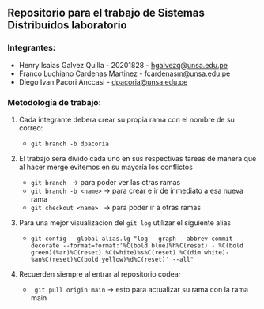 ﻿## Repositorio para el trabajo de Sistemas Distribuidos laboratorio

### Integrantes:
 - Henry Isaias Galvez Quilla - 20201828 - hgalvezq@unsa.edu.pe
 - Franco Luchiano Cardenas Martinez - fcardenasm@unsa.edu.pe
 - Diego Ivan Pacori Anccasi - dpacoria@unsa.edu.pe

### Metodología de trabajo:
 1. Cada integrante debera crear su propia rama con el nombre de su correo:  

    * `git branch -b dpacoria `

 2. El trabajo sera divido cada uno en sus respectivas tareas de manera que al hacer merge evitemos en su mayoría los conflictos  

    * `git branch ` -> para poder ver las otras ramas  
    * `git branch -b <name>` -> para crear e ir de inmediato a esa nueva rama  
    * `git checkout <name> ` -> para poder ir a otras ramas  

 3. Para una mejor visualizacion del ` git log ` utilizar el siguiente alias  

    * `git config --global alias.lg "log --graph --abbrev-commit --decorate --format=format:'%C(bold blue)%h%C(reset) - %C(bold green)(%ar)%C(reset) %C(white)%s%C(reset) %C(dim white)- %an%C(reset)%C(bold yellow)%d%C(reset)' --all"`

 4. Recuerden siempre al entrar al repositorio codear  
 
    * ` git pull origin main` -> esto para actualizar su rama con la rama main
